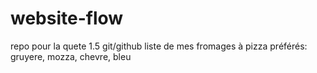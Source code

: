 # website-flow
repo pour la quete 1.5 git/github
liste de mes fromages à pizza préférés: gruyere, mozza, chevre, bleu
